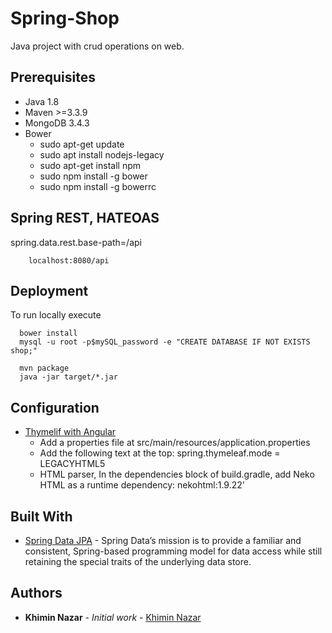 # Spring-Shop
   Java project with crud operations on web.
   
 ## Prerequisites
 * Java 1.8
 * Maven >=3.3.9
 * MongoDB 3.4.3
 * Bower
    - sudo apt-get update
    - sudo apt install nodejs-legacy
    - sudo apt-get install npm
    - sudo npm install -g bower 
    - sudo npm install -g bowerrc
 
 ## Spring REST, HATEOAS
 spring.data.rest.base-path=/api

        localhost:8080/api
        
 ## Deployment
 To run locally execute
 
      bower install
      mysql -u root -p$mySQL_password -e "CREATE DATABASE IF NOT EXISTS shop;"
      
      mvn package
      java -jar target/*.jar 
      
## Configuration 
     
  * [Thymelif with Angular](https://teamtreehouse.com/library/using-thymeleaf-to-serve-html)
    - Add a properties file at src/main/resources/application.properties
    - Add the following text at the top:
       spring.thymeleaf.mode = LEGACYHTML5
    - HTML parser, In the dependencies block of build.gradle, add Neko HTML as a runtime dependency:
      nekohtml:1.9.22'  

## Built With
  * [Spring Data JPA](https://github.com/spring-projects/spring-data-mongodb) - Spring Data’s mission is to provide a familiar and consistent, Spring-based programming model for data access while still retaining the special traits of the underlying data store. 
## Authors
* **Khimin Nazar** - *Initial work* - [Khimin Nazar](https://github.com/naz1719)

